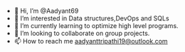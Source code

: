 - 👋 Hi, I’m @Aadyant69
- 👀 I’m interested in Data structures,DevOps and SQLs
- 🌱 I’m currently learning to optimize high level programs.
- 💞️ I’m looking to collaborate on group projects.
- 📫 How to reach me aadyanttripathi19@outlook.com

<!---
Aadyant69/Aadyant69 is a ✨ special ✨ repository because its `README.md` (this file) appears on your GitHub profile.
You can click the Preview link to take a look at your changes.
--->
